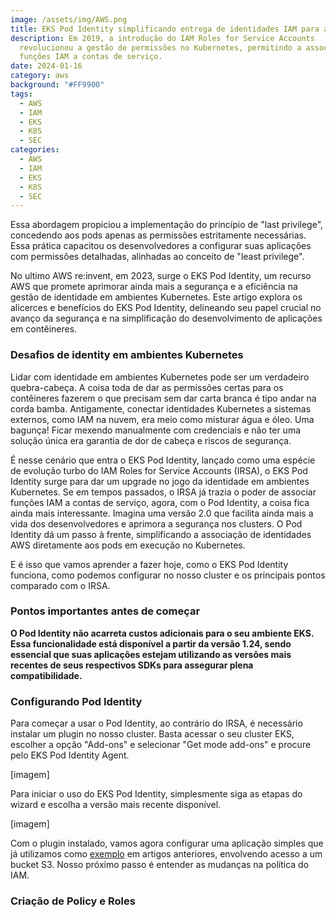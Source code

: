 ```yaml
---
image: /assets/img/AWS.png
title: EKS Pod Identity simplificando entrega de identidades IAM para aplicações
description: Em 2019, a introdução do IAM Roles for Service Accounts
  revolucionou a gestão de permissões no Kubernetes, permitindo a associação de
  funções IAM a contas de serviço.
date: 2024-01-16
category: aws
background: "#FF9900"
tags:
  - AWS
  - IAM
  - EKS
  - K8S
  - SEC
categories:
  - AWS
  - IAM
  - EKS
  - K8S
  - SEC
---
```

Essa abordagem propiciou a implementação do princípio de "last privilege", concedendo aos pods apenas as permissões estritamente necessárias. Essa prática capacitou os desenvolvedores a configurar suas aplicações com permissões detalhadas, alinhadas ao conceito de "least privilege". 

No ultimo AWS re:invent, em 2023, surge o EKS Pod Identity, um recurso AWS que promete aprimorar ainda mais a segurança e a eficiência na gestão de identidade em ambientes Kubernetes. Este artigo explora os alicerces e benefícios do EKS Pod Identity, delineando seu papel crucial no avanço da segurança e na simplificação do desenvolvimento de aplicações em contêineres.

### Desafios de identity em ambientes Kubernetes

Lidar com identidade em ambientes Kubernetes pode ser um verdadeiro quebra-cabeça. A coisa toda de dar as permissões certas para os contêineres fazerem o que precisam sem dar carta branca é tipo andar na corda bamba. Antigamente, conectar identidades Kubernetes a sistemas externos, como IAM na nuvem, era meio como misturar água e óleo. Uma bagunça! Ficar mexendo manualmente com credenciais e não ter uma solução única era garantia de dor de cabeça e riscos de segurança. 

É nesse cenário que entra o EKS Pod Identity, lançado como uma espécie de evolução turbo do IAM Roles for Service Accounts (IRSA), o EKS Pod Identity surge para dar um upgrade no jogo da identidade em ambientes Kubernetes. Se em tempos passados, o IRSA já trazia o poder de associar funções IAM a contas de serviço, agora, com o Pod Identity, a coisa fica ainda mais interessante. Imagina uma versão 2.0 que facilita ainda mais a vida dos desenvolvedores e aprimora a segurança nos clusters. O Pod Identity dá um passo à frente, simplificando a associação de identidades AWS diretamente aos pods em execução no Kubernetes.

E﻿ é isso que vamos aprender a fazer hoje, como o EKS Pod Identity funciona, como podemos configurar no nosso cluster e os principais pontos comparado com o IRSA.

### Pontos importantes antes de começar

**O Pod Identity não acarreta custos adicionais para o seu ambiente EKS. Essa funcionalidade está disponível a partir da versão 1.24, sendo essencial que suas aplicações estejam utilizando as versões mais recentes de seus respectivos SDKs para assegurar plena compatibilidade.**

### Configurando Pod Identity

Para começar a usar o Pod Identity, ao contrário do IRSA, é necessário instalar um plugin no nosso cluster. Basta acessar o seu cluster EKS, escolher a opção "Add-ons" e selecionar "Get mode add-ons" e procure pelo EKS Pod Identity Agent.

\[﻿imagem]

Para iniciar o uso do EKS Pod Identity, simplesmente siga as etapas do wizard e escolha a versão mais recente disponível.

\[﻿imagem]

Com o plugin instalado, vamos agora configurar uma aplicação simples que já utilizamos como [exemplo](https://thiagoalexandria.com.br/criacao-de-permissoes-granulares-do-iam-para-pods/) em artigos anteriores, envolvendo acesso a um bucket S3. Nosso próximo passo é entender as mudanças na política do IAM.

### Criação de Policy e Roles